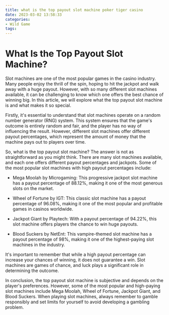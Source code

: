 ```yaml
---
title: what is the top payout slot machine poker tiger casino
date: 2023-03-02 13:58:33
categories:
- Wild Game
tags:
---
```

# What Is the Top Payout Slot Machine?

Slot machines are one of the most popular games in the casino industry. Many people enjoy the thrill of the spin, hoping to hit the jackpot and walk away with a huge payout. However, with so many different slot machines available, it can be challenging to know which one offers the best chance of winning big. In this article, we will explore what the top payout slot machine is and what makes it so special.

Firstly, it's essential to understand that slot machines operate on a random number generator (RNG) system. This system ensures that the game's outcome is entirely random and fair, and the player has no way of influencing the result. However, different slot machines offer different payout percentages, which represent the amount of money that the machine pays out to players over time.

So, what is the top payout slot machine? The answer is not as straightforward as you might think. There are many slot machines available, and each one offers different payout percentages and jackpots. Some of the most popular slot machines with high payout percentages include:

- Mega Moolah by Microgaming: This progressive jackpot slot machine has a payout percentage of 88.12%, making it one of the most generous slots on the market.

- Wheel of Fortune by IGT: This classic slot machine has a payout percentage of 96.08%, making it one of the most popular and profitable games in casinos worldwide.

- Jackpot Giant by Playtech: With a payout percentage of 94.22%, this slot machine offers players the chance to win huge payouts.

- Blood Suckers by NetEnt: This vampire-themed slot machine has a payout percentage of 98%, making it one of the highest-paying slot machines in the industry.

It's important to remember that while a high payout percentage can increase your chances of winning, it does not guarantee a win. Slot machines are games of chance, and luck plays a significant role in determining the outcome.

In conclusion, the top payout slot machine is subjective and depends on the player's preferences. However, some of the most popular and high-paying slot machines include Mega Moolah, Wheel of Fortune, Jackpot Giant, and Blood Suckers. When playing slot machines, always remember to gamble responsibly and set limits for yourself to avoid developing a gambling problem.